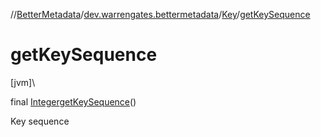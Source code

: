 //[BetterMetadata](../../../index.md)/[dev.warrengates.bettermetadata](../index.md)/[Key](index.md)/[getKeySequence](get-key-sequence.md)

# getKeySequence

[jvm]\

final [Integer](https://docs.oracle.com/javase/8/docs/api/java/lang/Integer.html)[getKeySequence](get-key-sequence.md)()

Key sequence
